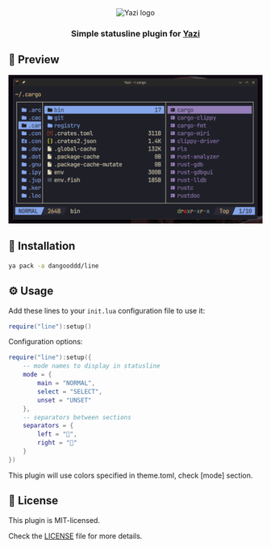 <div align="center">
  <img src="https://github.com/sxyazi/yazi/blob/main/assets/logo.png?raw=true" alt="Yazi logo" width="20%">
</div>

<h3 align="center">
    Simple statusline plugin for <a href="https://github.com/sxyazi/yazi">Yazi</a>
</h3>

## 👀 Preview

<img src="preview.png" width="600" />

## 🎨 Installation

```bash
ya pack -a dangooddd/line
```

## ⚙️ Usage

Add these lines to your `init.lua` configuration file to use it:

```lua
require("line"):setup()
```

Configuration options:
```lua
require("line"):setup({
    -- mode names to display in statusline
    mode = {
        main = "NORMAL",
        select = "SELECT",
        unset = "UNSET"
    },
    -- separators between sections
    separators = {
        left = "",
        right = ""
    }
})
```

This plugin will use colors specified in theme.toml, check \[mode\] section.

## 📜 License

This plugin is MIT-licensed.

Check the [LICENSE](LICENSE) file for more details.
